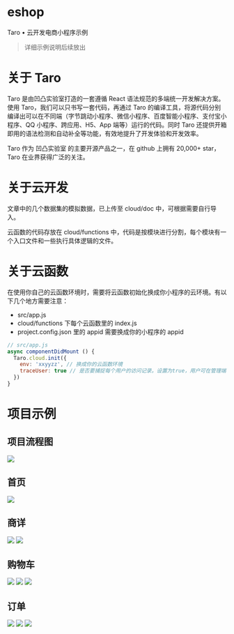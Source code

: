# eshop

Taro • 云开发电商小程序示例
> 详细示例说明后续放出

# 关于 Taro

Taro 是由凹凸实验室打造的一套遵循 React 语法规范的多端统一开发解决方案。使用 Taro，我们可以只书写一套代码，再通过 Taro 的编译工具，将源代码分别编译出可以在不同端（字节跳动小程序、微信小程序、百度智能小程序、支付宝小程序、QQ 小程序、跨应用、H5、App 端等）运行的代码。同时 Taro 还提供开箱即用的语法检测和自动补全等功能，有效地提升了开发体验和开发效率。

Taro 作为 凹凸实验室 的主要开源产品之一，在 github 上拥有 20,000+ star， Taro 在业界获得广泛的关注。

# 关于云开发

文章中的几个数据集的模拟数据，已上传至 cloud/doc 中，可根据需要自行导入。

云函数的代码存放在 cloud/functions 中，代码是按模块进行分割，每个模块有一个入口文件和一些执行具体逻辑的文件。

# 关于云函数

在使用你自己的云函数环境时，需要将云函数初始化换成你小程序的云环境。有以下几个地方需要注意：

-   src/app.js
-   cloud/functions 下每个云函数里的 index.js
-   project.config.json 里的 appid 需要换成你的小程序的 appid

```jsx
// src/app.js
async componentDidMount () {
  Taro.cloud.init({
    env: 'xxyyzz', // 换成你的云函数环境
    traceUser: true // 是否要捕捉每个用户的访问记录。设置为true，用户可在管理端看到用户访问记录
  })
}
```

# 项目示例

## 项目流程图

![](http://storage.jd.com/taro-club-img/taro-eshop-process.jpg)

## 首页

![](http://storage.jd.com/taro-club-img/taro-eshop-test.jpg)

## 商详

![](http://storage.jd.com/taro-club-img/taro-eshop-detail1.gif)
![](http://storage.jd.com/taro-club-img/taro-eshop-detail.gif)

## 购物车

![](http://storage.jd.com/taro-club-img/taro-eshop-cart.jpg)
![](http://storage.jd.com/taro-club-img/taro-eshop-cart1.jpg)
![](http://storage.jd.com/taro-club-img/taro-eshop-cart2.gif)

## 订单

![](http://storage.jd.com/taro-club-img/taro-shop-order12.jpeg)
![](http://storage.jd.com/taro-club-img/taro-eshop-order.jpg)
![](http://storage.jd.com/taro-club-img/taro-eshop-order1.jpg)
